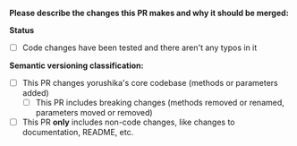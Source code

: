 **Please describe the changes this PR makes and why it should be merged:**


**Status**
- [ ] Code changes have been tested and there aren't any typos in it

**Semantic versioning classification:**  
- [ ] This PR changes yorushika's core codebase (methods or parameters added)
  - [ ] This PR includes breaking changes (methods removed or renamed, parameters moved or removed)
- [ ] This PR **only** includes non-code changes, like changes to documentation, README, etc.